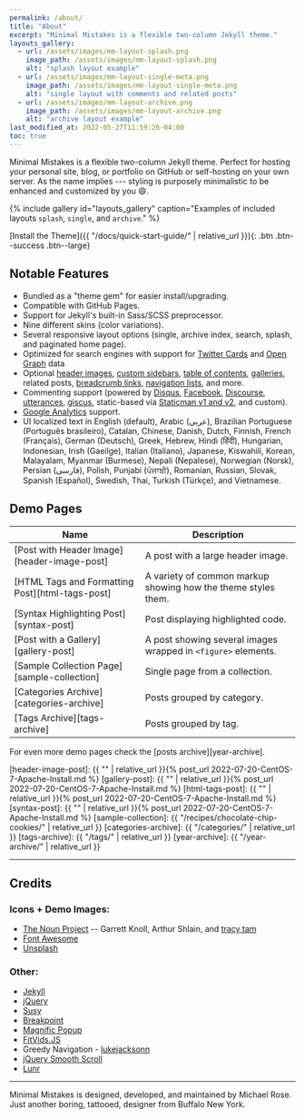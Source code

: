 ```yaml
---
permalink: /about/
title: "About"
excerpt: "Minimal Mistakes is a flexible two-column Jekyll theme."
layouts_gallery:
  - url: /assets/images/mm-layout-splash.png
    image_path: /assets/images/mm-layout-splash.png
    alt: "splash layout example"
  - url: /assets/images/mm-layout-single-meta.png
    image_path: /assets/images/mm-layout-single-meta.png
    alt: "single layout with comments and related posts"
  - url: /assets/images/mm-layout-archive.png
    image_path: /assets/images/mm-layout-archive.png
    alt: "archive layout example"
last_modified_at: 2022-05-27T11:59:26-04:00
toc: true
---
```


Minimal Mistakes is a flexible two-column Jekyll theme. Perfect for hosting your personal site, blog, or portfolio on GitHub or self-hosting on your own server. As the name implies --- styling is purposely minimalistic to be enhanced and customized by you :smile:.

{% include gallery id="layouts_gallery" caption="Examples of included layouts `splash`, `single`, and `archive`." %}

[Install the Theme]({{ "/docs/quick-start-guide/" | relative_url }}){: .btn .btn--success .btn--large}

## Notable Features

- Bundled as a "theme gem" for easier install/upgrading.
- Compatible with GitHub Pages.
- Support for Jekyll's built-in Sass/SCSS preprocessor.
- Nine different skins (color variations).
- Several responsive layout options (single, archive index, search, splash, and paginated home page).
- Optimized for search engines with support for [Twitter Cards](https://dev.twitter.com/cards/overview) and [Open Graph](http://ogp.me/) data
- Optional [header images](https://mmistakes.github.io/minimal-mistakes/docs/layouts/#headers), [custom sidebars](https://mmistakes.github.io/minimal-mistakes/docs/layouts/#sidebars), [table of contents](https://mmistakes.github.io/minimal-mistakes/docs/helpers/#table-of-contents), [galleries](https://mmistakes.github.io/minimal-mistakes/docs/helpers/#gallery), related posts, [breadcrumb links](https://mmistakes.github.io/minimal-mistakes/docs/configuration/#breadcrumb-navigation-beta), [navigation lists](https://mmistakes.github.io/minimal-mistakes/docs/helpers/#navigation-list), and more.
- Commenting support (powered by [Disqus](https://disqus.com/), [Facebook](https://developers.facebook.com/docs/plugins/comments), [Discourse](https://www.discourse.org/), [utterances](https://utteranc.es/), [giscus](https://giscus.app/), static-based via [Staticman v1 and v2](https://staticman.net/), and custom).
- [Google Analytics](https://www.google.com/analytics/) support.
- UI localized text in English (default), Arabic (عربي), Brazilian Portuguese (Português brasileiro), Catalan, Chinese, Danish, Dutch, Finnish, French (Français), German (Deutsch), Greek, Hebrew, Hindi (हिंदी), Hungarian, Indonesian, Irish (Gaeilge), Italian (Italiano), Japanese, Kiswahili, Korean, Malayalam, Myanmar (Burmese), Nepali (Nepalese), Norwegian (Norsk), Persian (فارسی), Polish, Punjabi (ਪੰਜਾਬੀ), Romanian, Russian, Slovak, Spanish (Español), Swedish, Thai, Turkish (Türkçe), and Vietnamese.

## Demo Pages

| Name                                        | Description                                           |
| ------------------------------------------- | ----------------------------------------------------- |
| [Post with Header Image][header-image-post] | A post with a large header image. |
| [HTML Tags and Formatting Post][html-tags-post] | A variety of common markup showing how the theme styles them. |
| [Syntax Highlighting Post][syntax-post] | Post displaying highlighted code. |
| [Post with a Gallery][gallery-post] | A post showing several images wrapped in `<figure>` elements. |
| [Sample Collection Page][sample-collection] | Single page from a collection. |
| [Categories Archive][categories-archive] | Posts grouped by category. |
| [Tags Archive][tags-archive] | Posts grouped by tag. |

For even more demo pages check the [posts archive][year-archive].

[header-image-post]: {{ "" | relative_url }}{% post_url 2022-07-20-CentOS-7-Apache-Install.md %}
[gallery-post]: {{ "" | relative_url }}{% post_url 2022-07-20-CentOS-7-Apache-Install.md %}
[html-tags-post]: {{ "" | relative_url }}{% post_url 2022-07-20-CentOS-7-Apache-Install.md %}
[syntax-post]: {{ "" | relative_url }}{% post_url 2022-07-20-CentOS-7-Apache-Install.md %}
[sample-collection]: {{ "/recipes/chocolate-chip-cookies/" | relative_url }}
[categories-archive]: {{ "/categories/" | relative_url }}
[tags-archive]: {{ "/tags/" | relative_url }}
[year-archive]: {{ "/year-archive/" | relative_url }}

---

## Credits

### Icons + Demo Images:

- [The Noun Project](https://thenounproject.com) -- Garrett Knoll, Arthur Shlain, and [tracy tam](https://thenounproject.com/tracytam)
- [Font Awesome](http://fontawesome.io/)
- [Unsplash](https://unsplash.com/)

### Other:

- [Jekyll](https://jekyllrb.com/)
- [jQuery](https://jquery.com/)
- [Susy](http://susy.oddbird.net/)
- [Breakpoint](http://breakpoint-sass.com/)
- [Magnific Popup](http://dimsemenov.com/plugins/magnific-popup/)
- [FitVids.JS](http://fitvidsjs.com/)
- Greedy Navigation - [lukejacksonn](https://codepen.io/lukejacksonn/pen/PwmwWV)
- [jQuery Smooth Scroll](https://github.com/kswedberg/jquery-smooth-scroll)
- [Lunr](http://lunrjs.com)

---

Minimal Mistakes is designed, developed, and maintained by Michael Rose. Just another boring, tattooed, designer from Buffalo New York.
